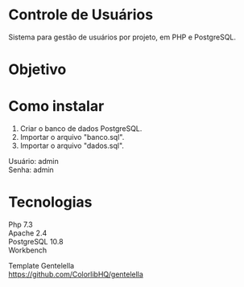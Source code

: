 # Controle de Usuários

Sistema para gestão de usuários por projeto, em PHP e PostgreSQL.

# Objetivo



# Como instalar

1. Criar o banco de dados PostgreSQL.
2. Importar o arquivo "banco.sql".
3. Importar o arquivo "dados.sql".

Usuário: admin  
Senha: admin

# Tecnologias

Php 7.3  
Apache 2.4  
PostgreSQL 10.8  
Workbench  
  
Template Gentelella   
https://github.com/ColorlibHQ/gentelella